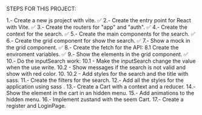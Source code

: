 STEPS FOR THIS PROJECT:

1.- Create a new js project with vite. ✅
2.- Create the entry point for React with Vite. ✅
3.- Create the routers for "app" and "auth". ✅
4.- Create the context for the search. ✅
5.- Create the main components for the search. ✅
6.- Create the grid component for show the search. ✅
7.- Show a mock in the grid component. ✅
8.- Create the fetch for the API:
8.1 Create the enviroment variables. ✅
9.- Show the elements in the grid component. ✅
10.- Do the inputSearch work:
10.1 - Make the inputSearch change the value when the use write.
10.2 - Show messages if the search is not valid and show with red color.
10.
10.2 - Add styles for the search and the title with sass.
11.- Create the filters for the search.
12.- Add all the styles for the application using sass .
13.- Create a Cart with a context and a reducer.
14.- Show the element in the cart in an hidden menu.
15.- Add animations to the hidden menu.
16.- Implement zustand with the seem Cart.
17.- Create a register and LoginPage.